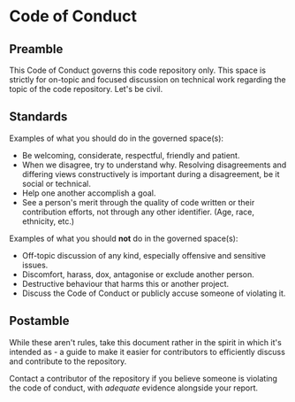 # Code of Conduct

## Preamble

This Code of Conduct governs this code repository only. This space is strictly for on-topic and focused discussion on technical work regarding the topic of the code repository. Let's be civil.

## Standards

Examples of what you should do in the governed space(s):
- Be welcoming, considerate, respectful, friendly and patient.
- When we disagree, try to understand why. Resolving disagreements and differing views constructively is important during a disagreement, be it social or technical.
- Help one another accomplish a goal.
- See a person's merit through the quality of code written or their contribution efforts, not through any other identifier. (Age, race, ethnicity, etc.)

Examples of what you should **not** do in the governed space(s):
- Off-topic discussion of any kind, especially offensive and sensitive issues.
- Discomfort, harass, dox, antagonise or exclude another person.
- Destructive behaviour that harms this or another project.
- Discuss the Code of Conduct or publicly accuse someone of violating it.

## Postamble

While these aren't rules, take this document rather in the spirit in which it's intended as - a guide to make it easier for contributors to efficiently discuss and contribute to the repository.

Contact a contributor of the repository if you believe someone is violating the code of conduct, with _adequate_ evidence alongside your report.

